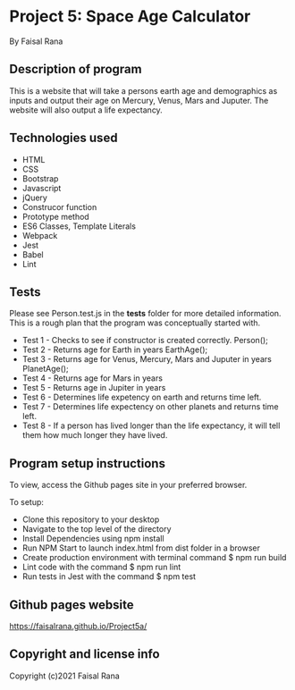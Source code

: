 # Project 5: Space Age Calculator

By Faisal Rana

## Description of program
This is a website that will take a persons earth age and demographics as inputs and output their age on Mercury, Venus, Mars and Juputer.  The website will also output a life expectancy.

## Technologies used
- HTML
- CSS
- Bootstrap
- Javascript
- jQuery
- Construcor function
- Prototype method
- ES6 Classes, Template Literals 
- Webpack 
- Jest
- Babel
- Lint

## Tests

Please see Person.test.js in the __tests__ folder for more detailed information. This is a rough plan that the program was conceptually started with.

- Test 1 - Checks to see if constructor is created correctly. 
Person();
- Test 2 - Returns age for Earth in years
EarthAge();
- Test 3 - Returns age for Venus, Mercury, Mars and Juputer in years
PlanetAge();
- Test 4 - Returns age for Mars in years
- Test 5 - Returns age in Jupiter in years
- Test 6 - Determines life expetency on earth and returns time left.  
- Test 7 - Determines life expectency on other planets and returns time left.
- Test 8 - If a person has lived longer than the life expectancy, it will tell them how much longer they have lived. 

## Program setup instructions
To view, access the Github pages site in your preferred browser. 

To setup:
- Clone this repository to your desktop
- Navigate to the top level of the directory
- Install Dependencies using npm install
- Run NPM Start to launch index.html from dist folder in a browser
- Create production environment with terminal command $ npm run build
- Lint code with the command $ npm run lint
- Run tests in Jest with the command $ npm test

## Github pages website
https://faisalrana.github.io/Project5a/

## Copyright and license info

Copyright (c)2021 Faisal Rana
